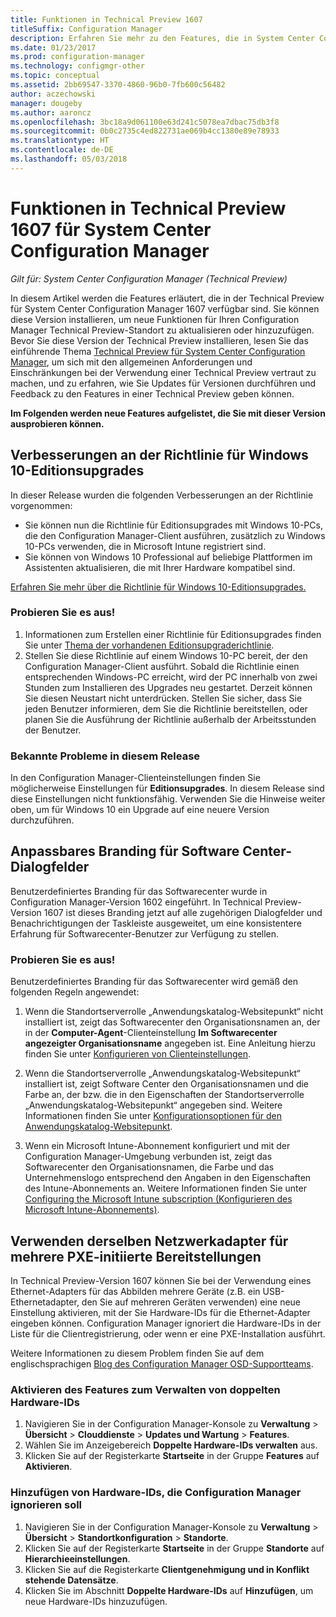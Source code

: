 ```yaml
---
title: Funktionen in Technical Preview 1607
titleSuffix: Configuration Manager
description: Erfahren Sie mehr zu den Features, die in System Center Configuration Manager Technical Preview 1607 zur Verfügung stehen.
ms.date: 01/23/2017
ms.prod: configuration-manager
ms.technology: configmgr-other
ms.topic: conceptual
ms.assetid: 2bb69547-3370-4860-96b0-7fb600c56482
author: aczechowski
manager: dougeby
ms.author: aaroncz
ms.openlocfilehash: 3bc18a9d061100e63d241c5078ea7dbac75db3f8
ms.sourcegitcommit: 0b0c2735c4ed822731ae069b4cc1380e89e78933
ms.translationtype: HT
ms.contentlocale: de-DE
ms.lasthandoff: 05/03/2018
---
```

# <a name="capabilities-in-technical-preview-1607-for-system-center-configuration-manager"></a>Funktionen in Technical Preview 1607 für System Center Configuration Manager

*Gilt für: System Center Configuration Manager (Technical Preview)*

In diesem Artikel werden die Features erläutert, die in der Technical Preview für System Center Configuration Manager 1607 verfügbar sind. Sie können diese Version installieren, um neue Funktionen für Ihren Configuration Manager Technical Preview-Standort zu aktualisieren oder hinzuzufügen.      Bevor Sie diese Version der Technical Preview installieren, lesen Sie das einführende Thema [Technical Preview für System Center Configuration Manager](../../core/get-started/technical-preview.md), um sich mit den allgemeinen Anforderungen und Einschränkungen bei der Verwendung einer Technical Preview vertraut zu machen, und zu erfahren, wie Sie Updates für Versionen durchführen und Feedback zu den Features in einer Technical Preview geben können.    


**Im Folgenden werden neue Features aufgelistet, die Sie mit dieser Version ausprobieren können.**  

## <a name="dmp_edition"></a>Verbesserungen an der Richtlinie für Windows 10-Editionsupgrades

In dieser Release wurden die folgenden Verbesserungen an der Richtlinie vorgenommen:

* Sie können nun die Richtlinie für Editionsupgrades mit Windows 10-PCs, die den Configuration Manager-Client ausführen, zusätzlich zu Windows 10-PCs verwenden, die in Microsoft Intune registriert sind.
* Sie können von Windows 10 Professional auf beliebige Plattformen im Assistenten aktualisieren, die mit Ihrer Hardware kompatibel sind.

[Erfahren Sie mehr über die Richtlinie für Windows 10-Editionsupgrades.](/sccm/compliance/deploy-use/upgrade-windows-version)

### <a name="try-it-out"></a>Probieren Sie es aus!

1. Informationen zum Erstellen einer Richtlinie für Editionsupgrades finden Sie unter [Thema der vorhandenen Editionsupgraderichtlinie](/sccm/compliance/deploy-use/upgrade-windows-version).
2. Stellen Sie diese Richtlinie auf einem Windows 10-PC bereit, der den Configuration Manager-Client ausführt.
Sobald die Richtlinie einen entsprechenden Windows-PC erreicht, wird der PC innerhalb von zwei Stunden zum Installieren des Upgrades neu gestartet. Derzeit können Sie diesen Neustart nicht unterdrücken. Stellen Sie sicher, dass Sie jeden Benutzer informieren, dem Sie die Richtlinie bereitstellen, oder planen Sie die Ausführung der Richtlinie außerhalb der Arbeitsstunden der Benutzer.

### <a name="known-issue-with-this-release"></a>Bekannte Probleme in diesem Release
In den Configuration Manager-Clienteinstellungen finden Sie möglicherweise Einstellungen für **Editionsupgrades**. In diesem Release sind diese Einstellungen nicht funktionsfähig. Verwenden Sie die Hinweise weiter oben, um für Windows 10 ein Upgrade auf eine neuere Version durchzuführen.

## <a name="customizable-branding-for-software-center-dialogs"></a>Anpassbares Branding für Software Center-Dialogfelder

Benutzerdefiniertes Branding für das Softwarecenter wurde in Configuration Manager-Version 1602 eingeführt. In Technical Preview-Version 1607 ist dieses Branding jetzt auf alle zugehörigen Dialogfelder und Benachrichtigungen der Taskleiste ausgeweitet, um eine konsistentere Erfahrung für Softwarecenter-Benutzer zur Verfügung zu stellen.

### <a name="try-it-out"></a>Probieren Sie es aus!

Benutzerdefiniertes Branding für das Softwarecenter wird gemäß den folgenden Regeln angewendet:

1. Wenn die Standortserverrolle „Anwendungskatalog-Websitepunkt“ nicht installiert ist, zeigt das Softwarecenter den Organisationsnamen an, der in der **Computer-Agent**-Clienteinstellung **Im Softwarecenter angezeigter Organisationsname** angegeben ist. Eine Anleitung hierzu finden Sie unter [Konfigurieren von Clienteinstellungen](../../core/clients/deploy/configure-client-settings.md).

2. Wenn die Standortserverrolle „Anwendungskatalog-Websitepunkt“ installiert ist, zeigt Software Center den Organisationsnamen und die Farbe an, der bzw. die in den Eigenschaften der Standortserverrolle „Anwendungskatalog-Websitepunkt“ angegeben sind. Weitere Informationen finden Sie unter [Konfigurationsoptionen für den Anwendungskatalog-Websitepunkt](../../core/servers/deploy/configure/configuration-options-for-site-system-roles.md#BKMK_ApplicationCatalog_Website).

3. Wenn ein Microsoft Intune-Abonnement konfiguriert und mit der Configuration Manager-Umgebung verbunden ist, zeigt das Softwarecenter den Organisationsnamen, die Farbe und das Unternehmenslogo entsprechend den Angaben in den Eigenschaften des Intune-Abonnements an. Weitere Informationen finden Sie unter [Configuring the Microsoft Intune subscription (Konfigurieren des Microsoft Intune-Abonnements)](/mdm/deploy-use/configure-intune-subscription).

## <a name="use-the-same-network-adapter-for-multiple-pxe-initiated-deployments"></a>Verwenden derselben Netzwerkadapter für mehrere PXE-initiierte Bereitstellungen
In Technical Preview-Version 1607 können Sie bei der Verwendung eines Ethernet-Adapters für das Abbilden mehrere Geräte (z.B. ein USB-Ethernetadapter, den Sie auf mehreren Geräten verwenden) eine neue Einstellung aktivieren, mit der Sie Hardware-IDs für die Ethernet-Adapter eingeben können. Configuration Manager ignoriert die Hardware-IDs in der Liste für die Clientregistrierung, oder wenn er eine PXE-Installation ausführt.

Weitere Informationen zu diesem Problem finden Sie auf dem englischsprachigen [Blog des Configuration Manager OSD-Supportteams](https://blogs.technet.microsoft.com/system_center_configuration_manager_operating_system_deployment_support_blog/2015/08/27/reusing-the-same-nic-for-multiple-pxe-initiated-deployments-in-system-center-configuration-manger-osd/).  

### <a name="enable-the-feature-to-manage-duplicate-hardware-identifiers"></a>Aktivieren des Features zum Verwalten von doppelten Hardware-IDs  
1. Navigieren Sie in der Configuration Manager-Konsole zu **Verwaltung** > **Übersicht** > **Clouddienste** > **Updates und Wartung** > **Features**.
2. Wählen Sie im Anzeigebereich **Doppelte Hardware-IDs verwalten** aus.
3. Klicken Sie auf der Registerkarte **Startseite** in der Gruppe **Features** auf **Aktivieren**.

### <a name="add-hardware-identifiers-for-configuration-manager-to-ignore"></a>Hinzufügen von Hardware-IDs, die Configuration Manager ignorieren soll  
1. Navigieren Sie in der Configuration Manager-Konsole zu **Verwaltung** > **Übersicht** > **Standortkonfiguration** > **Standorte**.
2. Klicken Sie auf der Registerkarte **Startseite** in der Gruppe **Standorte** auf **Hierarchieeinstellungen**.
3. Klicken Sie auf die Registerkarte **Clientgenehmigung und in Konflikt stehende Datensätze**.
4. Klicken Sie im Abschnitt **Doppelte Hardware-IDs** auf **Hinzufügen**, um neue Hardware-IDs hinzuzufügen.
